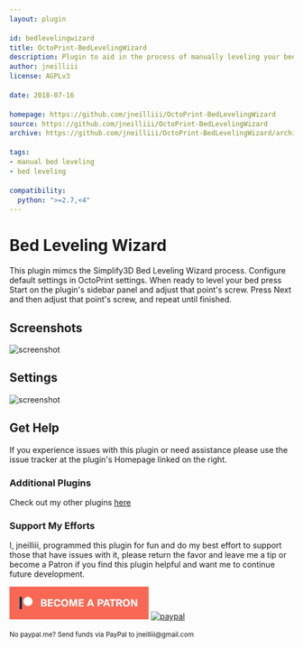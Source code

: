 ```yaml
---
layout: plugin

id: bedlevelingwizard
title: OctoPrint-BedLevelingWizard
description: Plugin to aid in the process of manually leveling your bed.
author: jneilliii
license: AGPLv3

date: 2018-07-16

homepage: https://github.com/jneilliii/OctoPrint-BedLevelingWizard
source: https://github.com/jneilliii/OctoPrint-BedLevelingWizard
archive: https://github.com/jneilliii/OctoPrint-BedLevelingWizard/archive/master.zip

tags:
- manual bed leveling
- bed leveling

compatibility:
  python: ">=2.7,<4"
---
```


# Bed Leveling Wizard

This plugin mimcs the Simplify3D Bed Leveling Wizard process. Configure default settings in OctoPrint settings.  When ready to level your bed press Start on the plugin's sidebar panel and adjust that point's screw.  Press Next and then adjust that point's screw, and repeat until finished.

## Screenshots

![screenshot](/assets/img/plugins/bedlevelingwizard/sidebar.png)

## Settings

![screenshot](/assets/img/plugins/bedlevelingwizard/settings.png)

## Get Help

If you experience issues with this plugin or need assistance please use the issue tracker at the plugin's Homepage linked on the right.

### Additional Plugins

Check out my other plugins [here](https://plugins.octoprint.org/by_author/#jneilliii)

### Support My Efforts
I, jneilliii, programmed this plugin for fun and do my best effort to support those that have issues with it, please return the favor and leave me a tip or become a Patron if you find this plugin helpful and want me to continue future development.

[![Patreon](/assets/img/plugins/bedlevelingwizard/patreon-with-text-new.png)](https://www.patreon.com/jneilliii) [![paypal](/assets/img/plugins/bedlevelingwizard/paypal-with-text.png)](https://paypal.me/jneilliii)

<small>No paypal.me? Send funds via PayPal to jneilliii&#64;gmail&#46;com</small>
